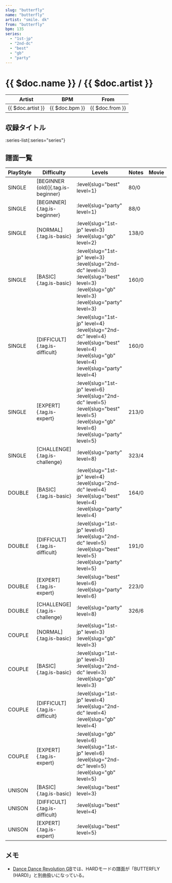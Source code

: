 ```yaml
---
slug: "butterfly"
name: "butterfly"
artist: "smile. dk"
from: "butterfly"
bpm: 135
series:
  - "1st-jp"
  - "2nd-dc"
  - "best"
  - "gb"
  - "party"
---
```


# {{ $doc.name }} / {{ $doc.artist }}

|Artist|BPM|From|
|------|---|----|
|{{ $doc.artist }}|{{ $doc.bpm }}|{{ $doc.from }}|

## 収録タイトル

:series-list{:series="series"}

## 譜面一覧

|PlayStyle|Difficulty|Levels|Notes|Movie|
|---------|----------|------|-----|-----|
|SINGLE|[BEGINNER (old)]{.tag.is-beginner}|<div class="field is-grouped is-grouped-multiline"> :level{slug="best" level=1}</div>|80/0||
|SINGLE|[BEGINNER]{.tag.is-beginner}|<div class="field is-grouped is-grouped-multiline"> :level{slug="party" level=1}</div>|88/0||
|SINGLE|[NORMAL]{.tag.is-basic}|<div class="field is-grouped is-grouped-multiline"> :level{slug="1st-jp" level=3} :level{slug="gb" level=2}</div>|138/0||
|SINGLE|[BASIC]{.tag.is-basic}|<div class="field is-grouped is-grouped-multiline"> :level{slug="1st-jp" level=3} :level{slug="2nd-dc" level=3} :level{slug="best" level=3} :level{slug="gb" level=3} :level{slug="party" level=3}</div>|160/0||
|SINGLE|[DIFFICULT]{.tag.is-difficult}|<div class="field is-grouped is-grouped-multiline"> :level{slug="1st-jp" level=4} :level{slug="2nd-dc" level=4} :level{slug="best" level=4} :level{slug="gb" level=4} :level{slug="party" level=4}</div>|160/0||
|SINGLE|[EXPERT]{.tag.is-expert}|<div class="field is-grouped is-grouped-multiline"> :level{slug="1st-jp" level=6} :level{slug="2nd-dc" level=5} :level{slug="best" level=5} :level{slug="gb" level=6} :level{slug="party" level=5}</div>|213/0||
|SINGLE|[CHALLENGE]{.tag.is-challenge}|<div class="field is-grouped is-grouped-multiline"> :level{slug="party" level=8}</div>|323/4||
|DOUBLE|[BASIC]{.tag.is-basic}|<div class="field is-grouped is-grouped-multiline"> :level{slug="1st-jp" level=4} :level{slug="2nd-dc" level=4} :level{slug="best" level=4} :level{slug="party" level=4}</div>|164/0||
|DOUBLE|[DIFFICULT]{.tag.is-difficult}|<div class="field is-grouped is-grouped-multiline"> :level{slug="1st-jp" level=6} :level{slug="2nd-dc" level=5} :level{slug="best" level=5} :level{slug="party" level=5}</div>|191/0||
|DOUBLE|[EXPERT]{.tag.is-expert}|<div class="field is-grouped is-grouped-multiline"> :level{slug="best" level=6} :level{slug="party" level=6}</div>|223/0||
|DOUBLE|[CHALLENGE]{.tag.is-challenge}|<div class="field is-grouped is-grouped-multiline"> :level{slug="party" level=8}</div>|326/6||
|COUPLE|[NORMAL]{.tag.is-basic}|<div class="field is-grouped is-grouped-multiline"> :level{slug="1st-jp" level=3} :level{slug="gb" level=3}</div>|||
|COUPLE|[BASIC]{.tag.is-basic}|<div class="field is-grouped is-grouped-multiline"> :level{slug="1st-jp" level=3} :level{slug="2nd-dc" level=3} :level{slug="gb" level=3}</div>|||
|COUPLE|[DIFFICULT]{.tag.is-difficult}|<div class="field is-grouped is-grouped-multiline"> :level{slug="1st-jp" level=4} :level{slug="2nd-dc" level=4} :level{slug="gb" level=4}</div>|||
|COUPLE|[EXPERT]{.tag.is-expert}|<div class="field is-grouped is-grouped-multiline"> :level{slug="gb" level=6} :level{slug="1st-jp" level=6} :level{slug="2nd-dc" level=5} :level{slug="gb" level=5}</div>|||
|UNISON|[BASIC]{.tag.is-basic}|<div class="field is-grouped is-grouped-multiline"> :level{slug="best" level=3}</div>|||
|UNISON|[DIFFICULT]{.tag.is-difficult}|<div class="field is-grouped is-grouped-multiline"> :level{slug="best" level=4}</div>|||
|UNISON|[EXPERT]{.tag.is-expert}|<div class="field is-grouped is-grouped-multiline"> :level{slug="best" level=5}</div>|||

## メモ

- [Dance Dance Revolution GB](/series/gb)では、HARDモードの譜面が「BUTTERFLY (HARD)」と別曲扱いになっている。
